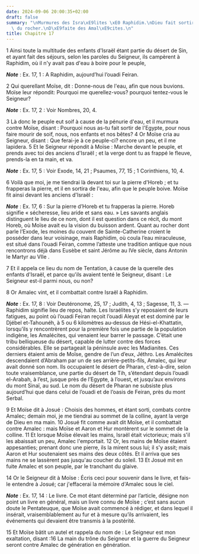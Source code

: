 ```yaml
---
date: 2024-09-06 20:00:35+02:00
draft: false
summary: "\nMurmures des Isra\xE9lites \xE0 Raphidim.\nDieu fait sortir l\u2019eau\
  \ du rocher.\nD\xE9faite des Amal\xE9cites.\n"
title: Chapitre 17
---
```





1 Ainsi toute la multitude des enfants d'Israël étant partie du désert de Sin, et ayant fait des séjours, selon les paroles du Seigneur, ils campèrent à Raphidim, où il n'y avait pas d'eau à boire pour le peuple,

***Note*** :  Ex. 17, 1 : A Raphidim, aujourd’hui l’ouadi Feiran.

2 Qui querellant Moïse, dit : Donne-nous de l'eau, afin que nous buvions. Moïse leur répondit: Pourquoi me querellez-vous? pourquoi tentez-vous le Seigneur?

***Note*** :  Ex. 17, 2 : Voir Nombres, 20, 4.

3 Là donc le peuple eut soif à cause de la pénurie d'eau, et il murmura contre Moïse, disant : Pourquoi nous as-tu fait sortir de l'Egypte, pour nous faire mourir de soif, nous, nos enfants et nos bêtes? 4 Or Moïse cria au Seigneur, disant : Que ferai-je à ce peuple-ci? encore un peu, et il me lapidera. 5 Et le Seigneur répondit à Moïse : Marche devant le peuple, et prends avec toi des anciens d'Israël ; et la verge dont tu as frappé le fleuve, prends-la en ta main, et va.

***Note*** :  Ex. 17, 5 : Voir Exode, 14, 21 ; Psaumes, 77, 15 ; 1 Corinthiens, 10, 4.

6 Voilà que moi, je me tiendrai là devant toi sur la pierre d'Horeb ; et tu frapperas la pierre, et il en sortira de l'eau, afin que le peuple boive. Moïse fit ainsi devant les anciens d'Israël :

***Note*** :  Ex. 17, 6 : Sur la pierre d’Horeb et tu frapperas la pierre. Horeb signifie « sécheresse, lieu aride et sans eau. » Les savants anglais distinguent le lieu de ce nom, dont il est question dans ce récit, du mont Horeb, où Moïse avait eu la vision du buisson ardent. Quant au rocher dont parle l’Exode, les moines du couvent de Sainte-Catherine croient le posséder dans leur voisinage, mais Raphidim, où coula l’eau miraculeuse, est situé dans l’ouadi Feiran, comme l’atteste une tradition antique que nous rencontrons déjà dans Eusèbe et saint Jérôme au IVe siècle, dans Antonin le Martyr au VIIe .

7 Et il appela ce lieu du nom de Tentation, à cause de la querelle des enfants d'Israël, et parce qu'ils avaient tenté le Seigneur, disant : Le Seigneur est-il parmi nous, ou non?


8 Or Amalec vint, et il combattait contre Israël à Raphidim.

***Note*** :  Ex. 17, 8 : Voir Deutéronome, 25, 17 ; Judith, 4, 13 ; Sagesse, 11, 3. ― Raphidim signifie lieu de repos, halte. Les Israélites s’y reposaient de leurs fatigues, au point où l’ouadi Feiran reçoit l’ouadi Aleyat et est dominé par le Djébel et-Tahounéh, à 5 ou 6 kilomètres au-dessus de Hési-el-Khattatin, lorsqu’ils y rencontrèrent pour la première fois une partie de la population indigène, les Amalécites, qui venaient leur barrer le passage. C’était une tribu belliqueuse du désert, capable de lutter contre des forces considérables. Elle se partageait la péninsule avec les Madianites. Ces derniers étaient amis de Moïse, gendre de l’un d’eux, Jéthro. Les Amalécites descendaient d’Abraham par un de ses arrière-petits-fils, Amalec, qui leur avait donné son nom. Ils occupaient le désert de Pharan, c’est-à-dire, selon toute vraisemblance, une partie du désert de Tih, s’étendant depuis l’ouadi el-Arabah, à l’est, jusque près de l’Egypte, à l’ouest, et jusqu’aux environs du mont Sinaï, au sud. Le nom du désert de
Pharan ne subsiste plus aujourd’hui que dans celui de l’ouadi et de l’oasis de Feiran, près du mont Serbal.

9 Et Moïse dit à Josué : Choisis des hommes, et étant sorti, combats contre Amalec; demain moi, je me tiendrai au sommet de la colline, ayant la verge de Dieu en ma main. 10 Josué fit comme avait dit Moïse, et il combattait contre Amalec : mais Moïse et Aaron et Hur montèrent sur le sommet de la colline. 11 Et lorsque Moïse élevait les mains, Israël était victorieux; mais s'il les abaissait un peu, Amalec l'emportait. 12 Or, les mains de Moïse étaient appesanties; prenant donc une pierre, ils la mirent sous lui; il s'y assit; mais Aaron et Hur soutenaient ses mains des deux côtés. Et il arriva que ses mains ne se lassèrent pas jusqu'au coucher du soleil. 13 Et Josué mit en fuite Amalec et son peuple, par le tranchant du glaive.


14 Or le Seigneur dit à Moïse : Écris ceci pour souvenir dans le livre, et fais-le entendre à Josué; car j'effacerai la mémoire d'Amalec sous le ciel.

***Note*** :  Ex. 17, 14 : Le livre. Ce mot étant déterminé par l’article, désigne non point un livre en général, mais un livre connu de Moïse ; c’est sans aucun doute le Pentateuque, que Moïse avait commencé à rédiger, et dans lequel il insérait, vraisemblablement au fur et à mesure qu’ils arrivaient, les événements qui devaient être transmis à la postérité.


15 Et Moïse bâtit un autel et rappela du nom de : Le Seigneur est mon exaltation, disant :16 La main du trône du Seigneur et la guerre du Seigneur seront contre Amalec de génération en génération.

